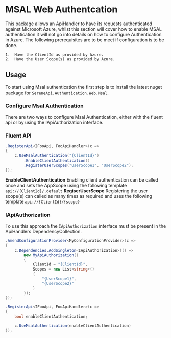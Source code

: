 ﻿# MSAL Web Authentcation
This package allows an ApiHandler to have its requests authenticated against Microsoft Azure, whilst this section will cover how to enable MSAL authentication it will not go into details on how to configure Authentication in Azure. The following prerequisites are to be meet if configuration is to be done.

	1.	Have the ClientId as provided by Azure.
	2.	Have the User Scope(s) as provided by Azure.

## Usage

To start using Msal authentication the first step is to install the latest nuget package for ```SereneApi.Authentication.Web.Msal```.

### Configure Msal Authentication

There are two ways to configure Msal Authentication, either with the fluent api or by using the IApiAuthorization interface.

### Fluent API
```csharp
.RegisterApi<IFooApi, FooApiHandler>(c =>
{
	c.UseMsalAuthentication("{ClientId}")
		.EnableClientAuthentication()
		.RegisterUserScopes("UserScope1", "UserScope2");
});
```
**EnableClientAuthentication** 
Enabling client authentication can be called once and sets the AppScope using the following template ```api://{ClientId}/.default```
**RegiserUserScope**
Registering the user scope(s) can called as many times as required and uses the following template ```api://{ClientId}/{scope}```
### IApiAuthorization
To use this approach the ```IApiAuthorization``` interface must be present in the ApiHandlers DependencyCollection.
```csharp
.AmendConfigurationProvider<MyConfigurationProvider>(c => 
{
	c.Dependencies.AddSingleton<IApiAuthorization>(() => 
		new MyApiAuthorization()
		{
			ClientId = "{ClientId}",
			Scopes = new List<string>()
			{
				"{UserScope1}",
				"{UserScope2}"
			}
		});
});

.RegisterApi<IFooApi, FooApiHandler>(c =>
{
	bool enableClientAuthentication;

	c.UseMsalAuthentication(enableClientAuthentication)
});
```
